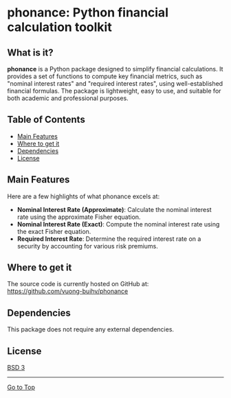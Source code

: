 # phonance: Python financial calculation toolkit

## What is it?

**phonance** is a Python package designed to simplify financial calculations. It
provides a set of functions to compute key financial metrics, such as "nominal
interest rates" and "required interest rates", using well-established financial
formulas. The package is lightweight, easy to use, and suitable for both academic
and professional purposes.

## Table of Contents

- [Main Features](#main-features)
- [Where to get it](#where-to-get-it)
- [Dependencies](#dependencies)
- [License](#license)

## Main Features

Here are a few highlights of what phonance excels at:

- **Nominal Interest Rate (Approximate)**: Calculate the nominal interest rate
  using the approximate Fisher equation.
- **Nominal Interest Rate (Exact)**: Compute the nominal interest rate using the
  exact Fisher equation.
- **Required Interest Rate**: Determine the required interest rate on a security
  by accounting for various risk premiums.

## Where to get it

The source code is currently hosted on GitHub at:
https://github.com/vuong-buihv/phonance

## Dependencies

This package does not require any external dependencies.

## License

[BSD 3](LICENSE)

<hr>

[Go to Top](#table-of-contents)
